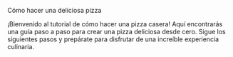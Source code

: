 Cómo hacer una deliciosa pizza


¡Bienvenido al tutorial de cómo hacer una pizza casera! Aquí encontrarás una guía paso a paso para crear una pizza deliciosa desde cero.
Sigue los siguientes pasos y prepárate para disfrutar de una increíble experiencia culinaria.
